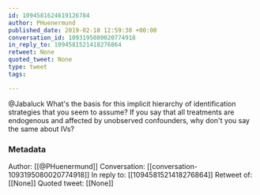 ```yaml
---
id: 1094581624619126784
author: PHuenermund
published_date: 2019-02-10 12:59:30 +00:00
conversation_id: 1093195080020774918
in_reply_to: 1094581521418276864
retweet: None
quoted_tweet: None
type: tweet
tags:

---
```


@Jabaluck What's the basis for this implicit hierarchy of identification strategies that you seem to assume? If you say that all treatments are  endogenous and affected by unobserved confounders, why don't you say the  same about IVs?

### Metadata

Author: [[@PHuenermund]]
Conversation: [[conversation-1093195080020774918]]
In reply to: [[1094581521418276864]]
Retweet of: [[None]]
Quoted tweet: [[None]]
